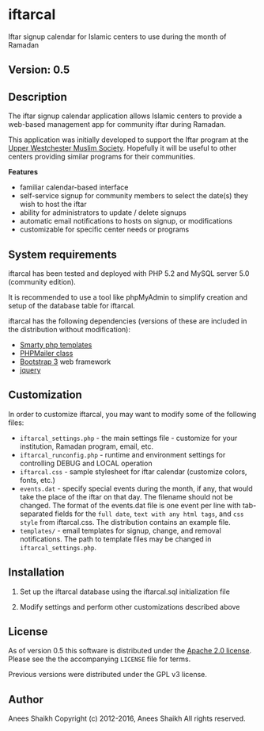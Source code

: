 iftarcal
========

Iftar signup calendar for Islamic centers to use during the month of Ramadan

## Version: 0.5


## Description

The iftar signup calendar application allows Islamic centers to provide a web-based management app for community iftar during Ramadan.

This application was initially developed to support the Iftar program at the [Upper Westchester Muslim Society](uwms.org).  Hopefully it will be useful to other centers providing similar programs for their communities.

**Features**

* familiar calendar-based interface
* self-service signup for community members to select the date(s) they wish to host the iftar
* ability for administrators to update / delete signups
* automatic email notifications to hosts on signup, or modifications
* customizable for specific center needs or programs

## System requirements

iftarcal has been tested and deployed with PHP 5.2 and MySQL server 5.0 (community edition).

It is recommended to use a tool like phpMyAdmin to simplify creation and setup of the database table for iftarcal.

iftarcal has the following dependencies (versions of these are included in the distribution without modification):

* [Smarty php templates](http://www.smarty.net/)
* [PHPMailer class](https://github.com/PHPMailer/PHPMailer)
* [Bootstrap 3](http://getbootstrap.com/) web framework
* [jquery](https://jquery.com/)

## Customization

In order to customize iftarcal, you may want to modify some of the following files:

* `iftarcal_settings.php` - the main settings file - customize for your institution, Ramadan program, email, etc.
* `iftarcal_runconfig.php` - runtime and environment settings for controlling DEBUG and LOCAL operation
* `iftarcal.css` - sample stylesheet for iftar calendar (customize colors, fonts, etc.)
* `events.dat` - specify special events during the month, if any, that would take the place of the iftar on that day.  The filename should not be changed.  The format of the events.dat file is one event per line with tab-separated fields for the `full date`, `text with any html tags`, and `css style` from iftarcal.css.  The distribution contains an example file.
* `templates/` - email templates for signup, change, and removal notifications.  The path to template files may be changed in `iftarcal_settings.php`.


## Installation

1. Set up the iftarcal database using the iftarcal.sql initialization file

2. Modify settings and perform other customizations described above


## License

As of version 0.5 this software is distributed under the [Apache 2.0 license](http://www.apache.org/licenses/LICENSE-2.0.txt).  Please see the the accompanying `LICENSE` file for terms.

Previous versions were distributed under the GPL v3 license.

## Author

Anees Shaikh
Copyright (c) 2012-2016, Anees Shaikh
All rights reserved.
